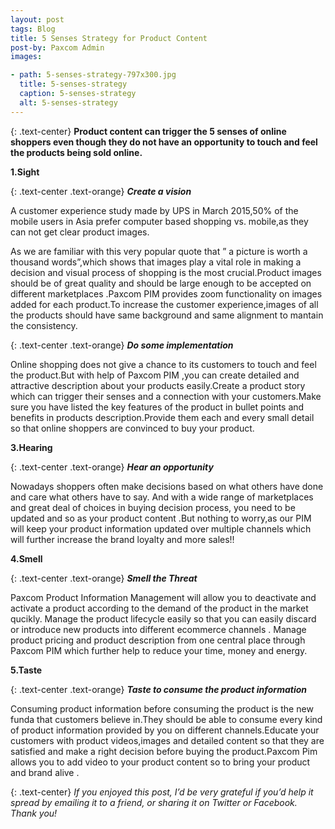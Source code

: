 ```yaml
---
layout: post
tags: Blog
title: 5 Senses Strategy for Product Content
post-by: Paxcom Admin
images:

- path: 5-senses-strategy-797x300.jpg
  title: 5-senses-strategy
  caption: 5-senses-strategy
  alt: 5-senses-strategy
---
```


{: .text-center}
**Product content can trigger the 5 senses of online shoppers even though they do not have an opportunity to touch and feel the products being sold online.**

**1.Sight**

{: .text-center .text-orange}
_**Create a vision**_

A customer experience study made by UPS in March 2015,50% of the mobile users in Asia prefer computer based shopping vs. mobile,as they can not get clear product images.

As we are familiar with this very popular quote that ” a picture is worth a thousand words”,which shows that  images play a vital role in making a decision and visual process of shopping is the most crucial.Product images should be of great quality and should be large enough to be accepted on different marketplaces .Paxcom PIM provides zoom functionality on images added for each product.To increase the customer experience,images of all the products should have same background and same alignment to mantain  the consistency.

{: .text-center .text-orange}
_**Do some implementation**_

Online shopping does not give a chance to its customers to touch and feel the product.But with help of Paxcom PIM ,you can create detailed and attractive description about your products easily.Create a product story which can trigger their senses and a connection with your customers.Make sure you have listed the key features of the product in bullet points and benefits in products description.Provide them each and every small detail so that online shoppers are convinced to buy your product.

**3.Hearing**

{: .text-center .text-orange}
_**Hear an opportunity**_

Nowadays shoppers often make decisions based on what others have done and care what others have to say. And with a wide range of marketplaces and great deal of choices  in buying decision process, you need to be updated and so as your product content .But nothing to worry,as our PIM will keep your product information updated over multiple channels which will further increase the brand loyalty and more sales!!

**4.Smell**

{: .text-center .text-orange}
_**Smell the Threat**_

Paxcom Product Information Management will allow you to deactivate and activate a product according to the demand of the product in the market qucikly. Manage the product lifecycle easily so that you  can easily discard or introduce new products into different ecommerce channels . Manage product pricing and product description from one central place through Paxcom PIM which further help to reduce your time, money and energy.

**5.Taste**

{: .text-center .text-orange}
_**Taste to consume the product information**_

Consuming product information before consuming the product is the new funda that customers believe in.They should be able to consume every kind of product information provided by you on different channels.Educate your customers with  product videos,images and detailed content so that they are satisfied and make a right decision before buying the product.Paxcom Pim allows you to add video to your product content so to bring your product and brand alive .

{: .text-center}
_If you enjoyed this post, I’d be very grateful if you’d help it spread by emailing it to a friend, or sharing it on Twitter or Facebook. Thank you!_